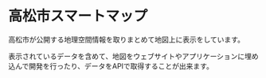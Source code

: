 # 高松市スマートマップ

高松市が公開する地理空間情報を取りまとめて地図上に表示をしています。

表示されているデータを含めて、地図をウェブサイトやアプリケーションに埋め込んで開発を行ったり、データをAPIで取得することが出来ます。
